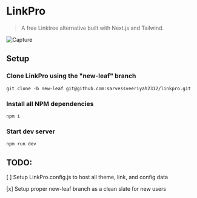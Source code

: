 # LinkPro

> A free Linktree alternative built with Next.js and Tailwind.


![Capture](https://user-images.githubusercontent.com/49172946/187119308-548aacf0-7cd6-4d77-b3df-eca2daa7a3cd.PNG)




## Setup
### Clone LinkPro using the "new-leaf" branch
`git clone -b new-leaf git@github.com:sarvessveeriyah2312/linkpro.git`

### Install all NPM dependencies
`npm i` 

### Start dev server
`npm run dev`

## TODO:

[ ] Setup LinkPro.config.js to host all theme, link, and config data

[x] Setup proper new-leaf branch as a clean slate for new users
